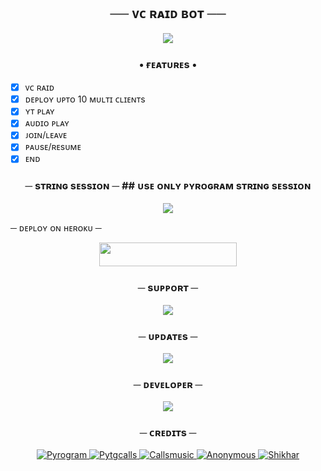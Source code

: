  <h2 align="center">
    ── ᴠᴄ ʀᴀɪᴅ ʙᴏᴛ ──
</h2>

<p align="center">
  <img src="https://te.legra.ph/file/b6ee1c66d8717f75dedfa.jpg">
</p>

<h3 align="center">
  <b>• ғᴇᴀᴛᴜʀᴇs •</b>
</h3>

- [x] ᴠᴄ ʀᴀɪᴅ
- [x] ᴅᴇᴘʟᴏʏ ᴜᴘᴛᴏ 10 ᴍᴜʟᴛɪ ᴄʟɪᴇɴᴛs
- [x] ʏᴛ ᴘʟᴀʏ
- [x] ᴀᴜᴅɪᴏ ᴘʟᴀʏ
- [x] ᴊᴏɪɴ/ʟᴇᴀᴠᴇ
- [x] ᴘᴀᴜsᴇ/ʀᴇsᴜᴍᴇ
- [x] ᴇɴᴅ

<h3 align="center">
    ─ sᴛʀɪɴɢ sᴇssɪᴏɴ ─
## ᴜsᴇ ᴏɴʟʏ ᴘʏʀᴏɢʀᴀᴍ sᴛʀɪɴɢ sᴇssɪᴏɴ
</h3>
<p align="center">
<a href="https://telegram.me/Hana_Session_Bot"><img src="https://img.shields.io/badge/-String%20Session-blue.svg?style=for-the-badge&logo=Hana"></a>
</p


<h3 align="center">
    ─ ᴅᴇᴩʟᴏʏ ᴏɴ ʜᴇʀᴏᴋᴜ ─
</h3>

<p align="center"><a href="https://dashboard.heroku.com/new?template=https://github.com/Sumit9969/Tech-VCRaidBot"> <img src="https://img.shields.io/badge/Deploy%20On%20Heroku-black?style=for-the-badge&logo=heroku" width="220" height="38.45"/></a></p>

<h3 align="center">
    ─ sᴜᴩᴩᴏʀᴛ ─
</h3>

<p align="center">
<a href="https://telegram.me/TechQuardSupport"><img src="https://img.shields.io/badge/-Support%20Group-blue.svg?style=for-the-badge&logo=Telegram"></a>
</p>

<h3 align="center">
    ─ ᴜᴘᴅᴀᴛᴇs ─
</h3>

<p align="center">
<a href="https://telegram.me/TechQuard"><img src="https://img.shields.io/badge/-Support%20Group-blue.svg?style=for-the-badge&logo=Telegram"></a>
</p>

<h3 align="center">
    ─ ᴅᴇᴠᴇʟᴏᴘᴇʀ ─
</h3>

<p align="center">
<a href="https://telegram.me/Simple_Mundaa"><img src="https://img.shields.io/badge/%20Sumit Yadav-blue.svg?style=for-the-badge&logo=Telegram"></a>
</p>

<h3 align="center">
    ─ ᴄʀᴇᴅɪᴛs ─
</h3>

<p align="center">
<a href="https://github.com/pyrogram/pyrogram"> <img src="https://img.shields.io/badge/ᴘʏʀᴏɢʀᴀᴍ-black?style=for-the-badge&logo=github" alt="Pyrogram" /> </a>
<a href="https://github.com/pytgcalls/pytgcalls"> <img src="https://img.shields.io/badge/ᴘᴛɢᴄᴀʟʟs-black?style=for-the-badge&logo=github" alt="Pytgcalls" /> </a>
<a href="https://github.com/Callsmusic"> <img src="https://img.shields.io/badge/ᴄᴀʟʟsᴍᴜsɪᴄ-black?style=for-the-badge&logo=github" alt="Callsmusic" /> </a>
<a href="https://github.com/Sumit9969"> <img src="https://img.shields.io/badge/sᴜᴍɪᴛ ʏᴀᴅᴀᴠ-black?style=for-the-badge&logo=github" alt="Anonymous" /> </a>
<a href="https://github.com/MrRizoel"> <img src="https://img.shields.io/badge/ʀɪᴢᴏᴇʟ-black?style=for-the-badge&logo=github" alt="Shikhar" /> </a>
</p>
